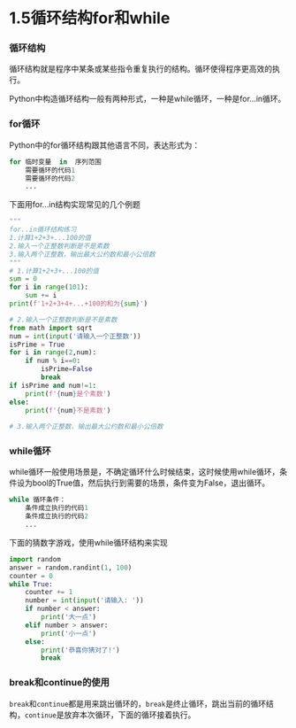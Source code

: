 # 1.5循环结构for和while

### 循环结构

循环结构就是程序中某条或某些指令重复执行的结构。循环使得程序更高效的执行。

Python中构造循环结构一般有两种形式，一种是while循环，一种是for...in循环。

### for循环

Python中的for循环结构跟其他语言不同，表达形式为：

```python
for 临时变量  in  序列范围
	需要循环的代码1
    需要循环的代码2
    ...
```

下面用for...in结构实现常见的几个例题

```python
"""
for..in循环结构练习
1.计算1+2+3+...100的值
2.输入一个正整数判断是不是素数
3.输入两个正整数，输出最大公约数和最小公倍数
"""
# 1.计算1+2+3+...100的值
sum = 0
for i in range(101):
    sum += i
print(f'1+2+3+4+...+100的和为{sum}')

# 2.输入一个正整数判断是不是素数
from math import sqrt
num = int(input('请输入一个正整数'))
isPrime = True
for i in range(2,num):
    if num % i==0:
        isPrime=False
        break
if isPrime and num!=1:
    print(f'{num}是个素数')
else:
    print(f'{num}不是素数')
  
# 3.输入两个正整数，输出最大公约数和最小公倍数

```

### while循环

while循环一般使用场景是，不确定循环什么时候结束，这时候使用while循环，条件设为bool的True值，然后执行到需要的场景，条件变为False，退出循环。

```python
while 循环条件：
	条件成立执行的代码1
    条件成立执行的代码2
    ...
```

下面的猜数字游戏，使用while循环结构来实现

```python
import random
answer = random.randint(1, 100)
counter = 0
while True:
    counter += 1
    number = int(input('请输入: '))
    if number < answer:
        print('大一点')
    elif number > answer:
        print('小一点')
    else:
        print('恭喜你猜对了!')
        break
```

### break和continue的使用

`break`和`continue`都是用来跳出循环的，`break`是终止循环，跳出当前的循环结构，`continue`是放弃本次循环，下面的循环接着执行。









